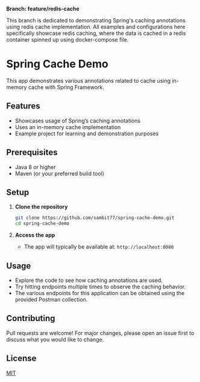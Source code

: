 **Branch: feature/redis-cache**

This branch is dedicated to demonstrating Spring's caching annotations using redis cache implementation. All examples and configurations here specifically showcase redis caching, where the data is cached in a redis container spinned up using docker-compose file.

# Spring Cache Demo

This app demonstrates various annotations related to cache using in-memory cache with Spring Framework.

## Features

- Showcases usage of Spring’s caching annotations
- Uses an in-memory cache implementation
- Example project for learning and demonstration purposes

## Prerequisites

- Java 8 or higher
- Maven (or your preferred build tool)

## Setup

1. **Clone the repository**
   ```bash
   git clone https://github.com/sambit77/spring-cache-demo.git
   cd spring-cache-demo
   ```

2. **Access the app**
   - The app will typically be available at: `http://localhost:8080`

## Usage

- Explore the code to see how caching annotations are used.
- Try hitting endpoints multiple times to observe the caching behavior.
- The various endpoints for this application can be obtained using the provided Postman collection.

## Contributing

Pull requests are welcome! For major changes, please open an issue first to discuss what you would like to change.

## License

[MIT](LICENSE)
